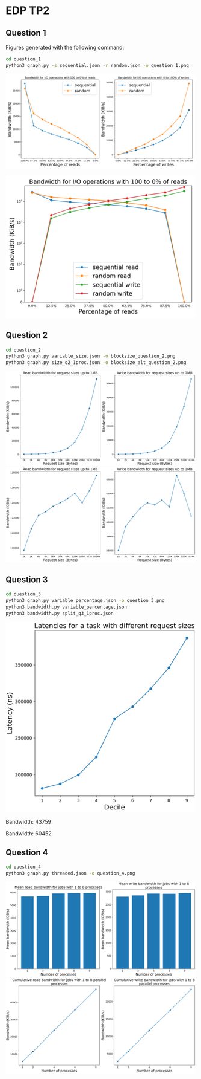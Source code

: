 # EDP TP2

## Question 1

Figures generated with the following command:

```bash
cd question_1
python3 graph.py -s sequential.json -r random.json -o question_1.png
```

![](./question_1/separated_question_1.png)

![](./question_1/merged_question_1.png)

## Question 2

```bash
cd question_2
python3 graph.py variable_size.json -o blocksize_question_2.png
python3 graph.py size_q2_1proc.json -o blocksize_alt_question_2.png
```

![](./question_2/blocksize_question_2.png)
![](./question_2/blocksize_alt_question_2.png)

## Question 3

```bash
cd question_3
python3 graph.py variable_percentage.json -o question_3.png
python3 bandwidth.py variable_percentage.json
python3 bandwidth.py split_q3_1proc.json
```

![](./question_3/question_3.png)

Bandwidth:  43759

Bandwidth:  60452

## Question 4

```bash
cd question_4
python3 graph.py threaded.json -o question_4.png
```

![](./question_4/mean_question_4.png)
![](./question_4/cumulative_question_4.png)

